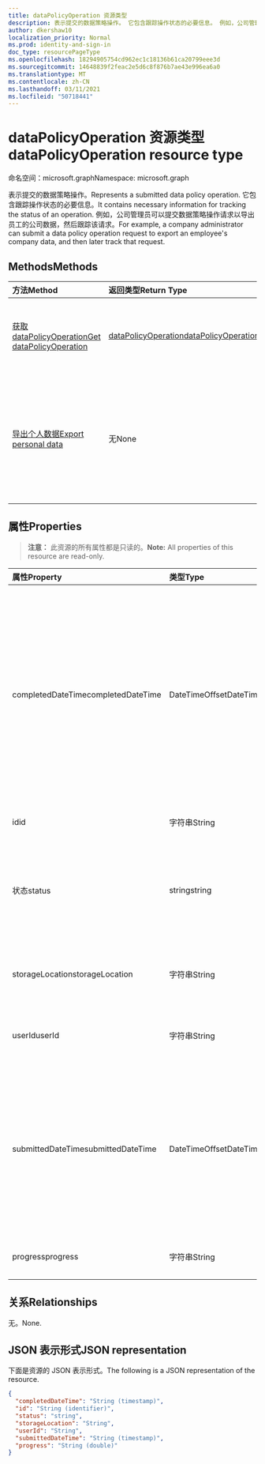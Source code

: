```yaml
---
title: dataPolicyOperation 资源类型
description: 表示提交的数据策略操作。 它包含跟踪操作状态的必要信息。 例如，公司管理员可以提交数据策略操作请求以导出员工的公司数据，然后跟踪该请求。
author: dkershaw10
localization_priority: Normal
ms.prod: identity-and-sign-in
doc_type: resourcePageType
ms.openlocfilehash: 18294905754cd962ec1c18136b61ca20799eee3d
ms.sourcegitcommit: 14648839f2feac2e5d6c8f876b7ae43e996ea6a0
ms.translationtype: MT
ms.contentlocale: zh-CN
ms.lasthandoff: 03/11/2021
ms.locfileid: "50718441"
---
```

# <a name="datapolicyoperation-resource-type"></a><span data-ttu-id="e8c6d-105">dataPolicyOperation 资源类型</span><span class="sxs-lookup"><span data-stu-id="e8c6d-105">dataPolicyOperation resource type</span></span>

<span data-ttu-id="e8c6d-106">命名空间：microsoft.graph</span><span class="sxs-lookup"><span data-stu-id="e8c6d-106">Namespace: microsoft.graph</span></span>

<span data-ttu-id="e8c6d-107">表示提交的数据策略操作。</span><span class="sxs-lookup"><span data-stu-id="e8c6d-107">Represents a submitted data policy operation.</span></span> <span data-ttu-id="e8c6d-108">它包含跟踪操作状态的必要信息。</span><span class="sxs-lookup"><span data-stu-id="e8c6d-108">It contains necessary information for tracking the status of an operation.</span></span> <span data-ttu-id="e8c6d-109">例如，公司管理员可以提交数据策略操作请求以导出员工的公司数据，然后跟踪该请求。</span><span class="sxs-lookup"><span data-stu-id="e8c6d-109">For example, a company administrator can submit a data policy operation request to export an employee's company data, and then later track that request.</span></span>

## <a name="methods"></a><span data-ttu-id="e8c6d-110">Methods</span><span class="sxs-lookup"><span data-stu-id="e8c6d-110">Methods</span></span>

| <span data-ttu-id="e8c6d-111">方法</span><span class="sxs-lookup"><span data-stu-id="e8c6d-111">Method</span></span>           | <span data-ttu-id="e8c6d-112">返回类型</span><span class="sxs-lookup"><span data-stu-id="e8c6d-112">Return Type</span></span>    |<span data-ttu-id="e8c6d-113">说明</span><span class="sxs-lookup"><span data-stu-id="e8c6d-113">Description</span></span>|
|:---------------|:--------|:----------|
|[<span data-ttu-id="e8c6d-114">获取 dataPolicyOperation</span><span class="sxs-lookup"><span data-stu-id="e8c6d-114">Get dataPolicyOperation</span></span>](../api/datapolicyoperation-get.md) | [<span data-ttu-id="e8c6d-115">dataPolicyOperation</span><span class="sxs-lookup"><span data-stu-id="e8c6d-115">dataPolicyOperation</span></span>](datapolicyoperation.md) |<span data-ttu-id="e8c6d-116">检索 **dataPolicyOperation 对象** 的属性。</span><span class="sxs-lookup"><span data-stu-id="e8c6d-116">Retrieve properties of the **dataPolicyOperation** object.</span></span>|
|[<span data-ttu-id="e8c6d-117">导出个人数据</span><span class="sxs-lookup"><span data-stu-id="e8c6d-117">Export personal data</span></span>](../api/user-exportpersonaldata.md) | <span data-ttu-id="e8c6d-118">无</span><span class="sxs-lookup"><span data-stu-id="e8c6d-118">None</span></span> |<span data-ttu-id="e8c6d-119">提交数据策略操作请求以导出组织用户的数据，稍后可以使用[Get dataPolicyOperation](../api/datapolicyoperation-get.md)读取该数据</span><span class="sxs-lookup"><span data-stu-id="e8c6d-119">Submit a data policy operation request to export organizational user's data which can later be read using [Get dataPolicyOperation](../api/datapolicyoperation-get.md)</span></span>|

## <a name="properties"></a><span data-ttu-id="e8c6d-120">属性</span><span class="sxs-lookup"><span data-stu-id="e8c6d-120">Properties</span></span>

> <span data-ttu-id="e8c6d-121">**注意：** 此资源的所有属性都是只读的。</span><span class="sxs-lookup"><span data-stu-id="e8c6d-121">**Note:** All properties of this resource are read-only.</span></span>

| <span data-ttu-id="e8c6d-122">属性</span><span class="sxs-lookup"><span data-stu-id="e8c6d-122">Property</span></span>     | <span data-ttu-id="e8c6d-123">类型</span><span class="sxs-lookup"><span data-stu-id="e8c6d-123">Type</span></span>   |<span data-ttu-id="e8c6d-124">说明</span><span class="sxs-lookup"><span data-stu-id="e8c6d-124">Description</span></span>|
|:---------------|:--------|:----------|
|<span data-ttu-id="e8c6d-125">completedDateTime</span><span class="sxs-lookup"><span data-stu-id="e8c6d-125">completedDateTime</span></span>|<span data-ttu-id="e8c6d-126">DateTimeOffset</span><span class="sxs-lookup"><span data-stu-id="e8c6d-126">DateTimeOffset</span></span>|<span data-ttu-id="e8c6d-127">表示此数据策略操作的请求使用 ISO 8601 格式以 UTC 时间完成的时间。</span><span class="sxs-lookup"><span data-stu-id="e8c6d-127">Represents when the request for this data policy operation was completed, in UTC time, using the ISO 8601 format.</span></span> <span data-ttu-id="e8c6d-128">例如，2014 年 1 月 1 日午夜 UTC 为 `2014-01-01T00:00:00Z`。</span><span class="sxs-lookup"><span data-stu-id="e8c6d-128">For example, midnight UTC on Jan 1, 2014 is `2014-01-01T00:00:00Z`.</span></span> <span data-ttu-id="e8c6d-129">Null，直到操作完成。</span><span class="sxs-lookup"><span data-stu-id="e8c6d-129">Null until the operation completes.</span></span>|
|<span data-ttu-id="e8c6d-130">id</span><span class="sxs-lookup"><span data-stu-id="e8c6d-130">id</span></span>|<span data-ttu-id="e8c6d-131">字符串</span><span class="sxs-lookup"><span data-stu-id="e8c6d-131">String</span></span>| <span data-ttu-id="e8c6d-132">此操作的唯一键。</span><span class="sxs-lookup"><span data-stu-id="e8c6d-132">Unique key for this operation.</span></span> |
|<span data-ttu-id="e8c6d-133">状态</span><span class="sxs-lookup"><span data-stu-id="e8c6d-133">status</span></span>|<span data-ttu-id="e8c6d-134">string</span><span class="sxs-lookup"><span data-stu-id="e8c6d-134">string</span></span>| <span data-ttu-id="e8c6d-135">可取值为：`notStarted`、`running`、`complete`、`failed`、`unknownFutureValue`。</span><span class="sxs-lookup"><span data-stu-id="e8c6d-135">Possible values are: `notStarted`, `running`, `complete`, `failed`, `unknownFutureValue`.</span></span>|
|<span data-ttu-id="e8c6d-136">storageLocation</span><span class="sxs-lookup"><span data-stu-id="e8c6d-136">storageLocation</span></span>|<span data-ttu-id="e8c6d-137">字符串</span><span class="sxs-lookup"><span data-stu-id="e8c6d-137">String</span></span>|<span data-ttu-id="e8c6d-138">导出请求将数据导出到的 URL 位置。</span><span class="sxs-lookup"><span data-stu-id="e8c6d-138">The URL location to where data is being exported for export requests.</span></span>|
|<span data-ttu-id="e8c6d-139">userId</span><span class="sxs-lookup"><span data-stu-id="e8c6d-139">userId</span></span>|<span data-ttu-id="e8c6d-140">字符串</span><span class="sxs-lookup"><span data-stu-id="e8c6d-140">String</span></span>|<span data-ttu-id="e8c6d-141">操作所针对的用户的 ID。</span><span class="sxs-lookup"><span data-stu-id="e8c6d-141">The id for the user on whom the operation is performed.</span></span>|
|<span data-ttu-id="e8c6d-142">submittedDateTime</span><span class="sxs-lookup"><span data-stu-id="e8c6d-142">submittedDateTime</span></span>|<span data-ttu-id="e8c6d-143">DateTimeOffset</span><span class="sxs-lookup"><span data-stu-id="e8c6d-143">DateTimeOffset</span></span>|<span data-ttu-id="e8c6d-144">表示使用 ISO 8601 格式提交此数据操作请求的时间（UTC 时间）。</span><span class="sxs-lookup"><span data-stu-id="e8c6d-144">Represents when the request for this data operation was submitted, in UTC time, using the ISO 8601 format.</span></span> <span data-ttu-id="e8c6d-145">例如，2014 年 1 月 1 日午夜 UTC 为 `2014-01-01T00:00:00Z`</span><span class="sxs-lookup"><span data-stu-id="e8c6d-145">For example, midnight UTC on Jan 1, 2014 is `2014-01-01T00:00:00Z`</span></span>|
|<span data-ttu-id="e8c6d-146">progress</span><span class="sxs-lookup"><span data-stu-id="e8c6d-146">progress</span></span>|<span data-ttu-id="e8c6d-147">字符串</span><span class="sxs-lookup"><span data-stu-id="e8c6d-147">String</span></span>|<span data-ttu-id="e8c6d-148">指定操作的进度。</span><span class="sxs-lookup"><span data-stu-id="e8c6d-148">Specifies the progress of an operation.</span></span>|

## <a name="relationships"></a><span data-ttu-id="e8c6d-149">关系</span><span class="sxs-lookup"><span data-stu-id="e8c6d-149">Relationships</span></span>
<span data-ttu-id="e8c6d-150">无。</span><span class="sxs-lookup"><span data-stu-id="e8c6d-150">None.</span></span>


## <a name="json-representation"></a><span data-ttu-id="e8c6d-151">JSON 表示形式</span><span class="sxs-lookup"><span data-stu-id="e8c6d-151">JSON representation</span></span>

<span data-ttu-id="e8c6d-152">下面是资源的 JSON 表示形式。</span><span class="sxs-lookup"><span data-stu-id="e8c6d-152">The following is a JSON representation of the resource.</span></span>

<!-- {
  "blockType": "resource",
  "optionalProperties": [

  ],
  "@odata.type": "microsoft.graph.dataPolicyOperation"
}-->

```json
{
  "completedDateTime": "String (timestamp)",
  "id": "String (identifier)",
  "status": "string",
  "storageLocation": "String",
  "userId": "String",
  "submittedDateTime": "String (timestamp)", 
  "progress": "String (double)"
}

```

<!-- uuid: 8fcb5dbc-d5aa-4681-8e31-b001d5168d79
2015-10-25 14:57:30 UTC -->
<!-- {
  "type": "#page.annotation",
  "description": "dataPolicyOperation resource",
  "keywords": "",
  "section": "documentation",
  "tocPath": ""
}-->

